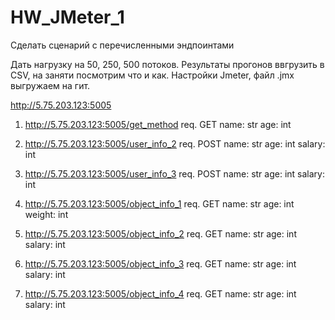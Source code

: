 # HW_JMeter_1
Сделать сценарий с перечисленными эндпоинтами

Дать нагрузку на 50, 250, 500 потоков.
Результаты прогонов ввгрузить в CSV, на заняти посмотрим что и как.
Настройки Jmeter, файл .jmx выгружаем на гит.

http://5.75.203.123:5005

1) http://5.75.203.123:5005/get_method
req.
GET
name: str
age: int


2) http://5.75.203.123:5005/user_info_2
req.
POST
name: str
age: int
salary: int


3) http://5.75.203.123:5005/user_info_3
req.
POST
name: str
age: int
salary: int

4) http://5.75.203.123:5005/object_info_1
req.
GET
name: str
age: int
weight: int

5) http://5.75.203.123:5005/object_info_2
req.
GET
name: str
age: int
salary: int

6) http://5.75.203.123:5005/object_info_3
req.
GET
name: str
age: int
salary: int

7) http://5.75.203.123:5005/object_info_4
req.
GET
name: str
age: int
salary: int
